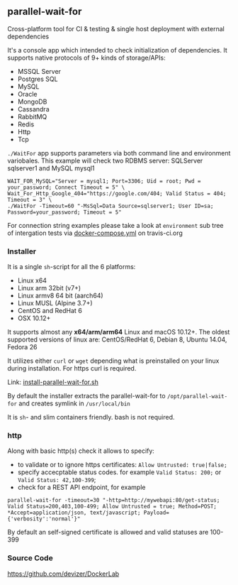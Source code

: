 ## parallel-wait-for
Cross-platform tool for CI &amp; testing & single host deployment with external dependencies

It's a console app which intended to check initialization of dependencies. It supports native protocols of 9+ kinds of storage/APIs:
* MSSQL Server
* Postgres SQL
* MySQL
* Oracle
* MongoDB
* Cassandra
* RabbitMQ
* Redis
* Http
* Tcp

`./WaitFor` app supports parameters via both command line and environment variobales. 
This example will check two RDBMS server: SQLServer sqlserver1 and MySQL mysql1

```
WAIT_FOR_MySQL="Server = mysql1; Port=3306; Uid = root; Pwd = your_password; Connect Timeout = 5" \
Wait_For_Http_Google_404="https://google.com/404; Valid Status = 404; Timeout = 3" \
./WaitFor -Timeout=60 "-MsSql=Data Source=sqlserver1; User ID=sa; Password=your_password; Timeout = 5"
```

For connection string examples please take a look at `environment` sub tree of intergation tests via [docker-compose.yml](https://github.com/devizer/DockerLab/blob/master/compose/docker-compose.yml) on travis-ci.org

### Installer 
It is a single `sh`-script for all the 6 platforms:
* Linux x64
* Linux arm 32bit (v7+)
* Linux armv8 64 bit (aarch64)
* Linux MUSL (Alpine 3.7+)
* CentOS and RedHat 6
* OSX 10.12+

It supports almost any **x64/arm/arm64** Linux and macOS 10.12+. The oldest supported versions of linux are: CentOS/RedHat 6, Debian 8, Ubuntu 14.04, Fedora 26

It utilizes either `curl` or `wget` depending what is preinstalled on your linux during installation. For https curl is required.

Link: [install-parallel-wait-for.sh](https://raw.githubusercontent.com/devizer/parallel-wait-for/master/install-parallel-wait-for.sh)

By default the installer extracts the parallel-wait-for to `/opt/parallel-wait-for` and creates symlink in `/usr/local/bin`

It is `sh`- and slim containers friendly. bash is not required.

### http
Along with basic http(s) check it allows to specify:
* to validate or to ignore https certificates: `Allow Untrusted: true|false;`
* specify accecptable status codes. for example `Valid Status: 200;` or `Valid Status: 42,100-399`;
* check for a REST API endpoint, for example
```
parallel-wait-for -timeout=30 "-http=http://mywebapi:80/get-status; Valid Status=200,403,100-499; Allow Untrusted = true; Method=POST; *Accept=application/json, text/javascript; Payload={'verbosity':'normal'}"
```

By default an self-signed certificate is allowed and valid statuses are 100-399

### Source Code
https://github.com/devizer/DockerLab
